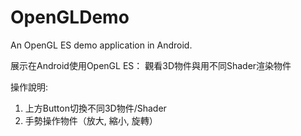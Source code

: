 OpenGLDemo
==========

An OpenGL ES demo application in Android.

展示在Android使用OpenGL ES：
觀看3D物件與用不同Shader渲染物件

操作說明:
1. 上方Button切換不同3D物件/Shader
2. 手勢操作物件（放大, 縮小, 旋轉）


